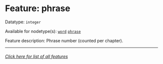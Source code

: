 # Feature: phrase

Datatype: `integer`

Available for nodetype(s): [`word`](wordnodefeatures.md#readme) [`phrase`](phrasenodefeatures.md#readme)

Feature description: Phrase number (counted per chapter).

---
###### [Click here for list of all features](home.md#readme)
